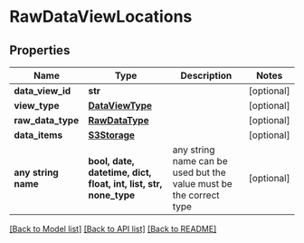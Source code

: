 # RawDataViewLocations


## Properties
Name | Type | Description | Notes
------------ | ------------- | ------------- | -------------
**data_view_id** | **str** |  | [optional] 
**view_type** | [**DataViewType**](DataViewType.md) |  | [optional] 
**raw_data_type** | [**RawDataType**](RawDataType.md) |  | [optional] 
**data_items** | [**S3Storage**](S3Storage.md) |  | [optional] 
**any string name** | **bool, date, datetime, dict, float, int, list, str, none_type** | any string name can be used but the value must be the correct type | [optional]

[[Back to Model list]](../README.md#documentation-for-models) [[Back to API list]](../README.md#documentation-for-api-endpoints) [[Back to README]](../README.md)


